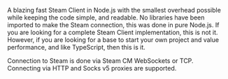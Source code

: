 A blazing fast Steam Client in Node.js with the smallest overhead possible while keeping the code simple, and readable. No libraries have been imported to make the Steam connection, this was done in pure Node.js.
If you are looking for a complete Steam Client implementation, this is not it. However, if you are looking for a base to start your own project and value performance, and like TypeScript, then this is it.

Connection to Steam is done via Steam CM WebSockets or TCP.
Connecting via HTTP and Socks v5 proxies are supported.
